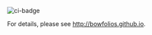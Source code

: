 ![ci-badge](https://github.com/bowfolios/bowfolios/workflows/ci-bowfolios/badge.svg)


For details, please see http://bowfolios.github.io.
